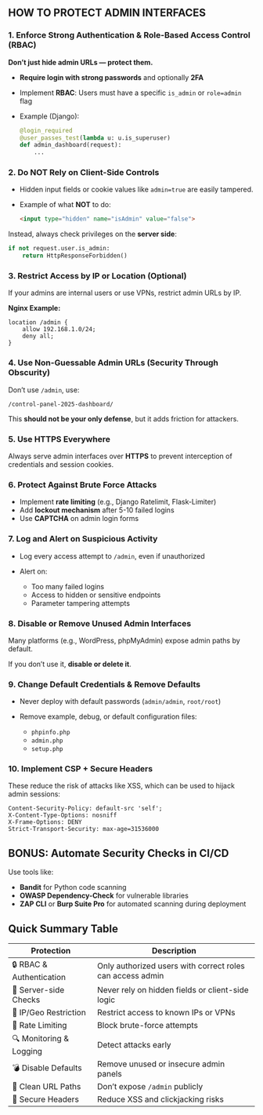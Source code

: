 ##  HOW TO PROTECT ADMIN INTERFACES



###  1. **Enforce Strong Authentication & Role-Based Access Control (RBAC)**

**Don’t just hide admin URLs — protect them.**

* **Require login with strong passwords** and optionally **2FA**
* Implement **RBAC**: Users must have a specific `is_admin` or `role=admin` flag
* Example (Django):

  ```python
  @login_required
  @user_passes_test(lambda u: u.is_superuser)
  def admin_dashboard(request):
      ...
  ```



###  2. **Do NOT Rely on Client-Side Controls**

* Hidden input fields or cookie values like `admin=true` are easily tampered.
* Example of what **NOT** to do:

  ```html
  <input type="hidden" name="isAdmin" value="false">
  ```

Instead, always check privileges on the **server side**:

```python
if not request.user.is_admin:
    return HttpResponseForbidden()
```



###  3. **Restrict Access by IP or Location (Optional)**

If your admins are internal users or use VPNs, restrict admin URLs by IP.

**Nginx Example:**

```nginx
location /admin {
    allow 192.168.1.0/24;
    deny all;
}
```



###  4. **Use Non-Guessable Admin URLs (Security Through Obscurity)**

Don’t use `/admin`, use:

```
/control-panel-2025-dashboard/
```

This **should not be your only defense**, but it adds friction for attackers.



###  5. **Use HTTPS Everywhere**

Always serve admin interfaces over **HTTPS** to prevent interception of credentials and session cookies.


###  6. **Protect Against Brute Force Attacks**

* Implement **rate limiting** (e.g., Django Ratelimit, Flask-Limiter)
* Add **lockout mechanism** after 5-10 failed logins
* Use **CAPTCHA** on admin login forms



###  7. **Log and Alert on Suspicious Activity**

* Log every access attempt to `/admin`, even if unauthorized
* Alert on:

  * Too many failed logins
  * Access to hidden or sensitive endpoints
  * Parameter tampering attempts



###  8. **Disable or Remove Unused Admin Interfaces**

Many platforms (e.g., WordPress, phpMyAdmin) expose admin paths by default.

If you don’t use it, **disable or delete it**.



###  9. **Change Default Credentials & Remove Defaults**

* Never deploy with default passwords (`admin/admin`, `root/root`)
* Remove example, debug, or default configuration files:

  * `phpinfo.php`
  * `admin.php`
  * `setup.php`



###  10. **Implement CSP + Secure Headers**

These reduce the risk of attacks like XSS, which can be used to hijack admin sessions:

```http
Content-Security-Policy: default-src 'self';
X-Content-Type-Options: nosniff
X-Frame-Options: DENY
Strict-Transport-Security: max-age=31536000
```



##  BONUS: Automate Security Checks in CI/CD

Use tools like:

* **Bandit** for Python code scanning
* **OWASP Dependency-Check** for vulnerable libraries
* **ZAP CLI** or **Burp Suite Pro** for automated scanning during deployment



##  Quick Summary Table

| Protection               | Description                                               |
| ------------------------ | --------------------------------------------------------- |
| 🔒 RBAC & Authentication | Only authorized users with correct roles can access admin |
| 🧠 Server-side Checks    | Never rely on hidden fields or client-side logic          |
| 📍 IP/Geo Restriction    | Restrict access to known IPs or VPNs                      |
| 🐢 Rate Limiting         | Block brute-force attempts                                |
| 🔍 Monitoring & Logging  | Detect attacks early                                      |
| 💣 Disable Defaults      | Remove unused or insecure admin panels                    |
| 🧼 Clean URL Paths       | Don’t expose `/admin` publicly                            |
| 🚨 Secure Headers        | Reduce XSS and clickjacking risks                         |
